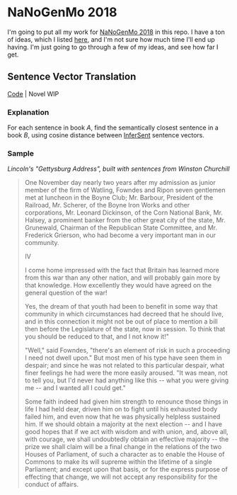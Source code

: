 # NaNoGenMo 2018

I'm going to put all my work for [NaNoGenMo 2018](https://github.com/NaNoGenMo/2018) in this repo. I have a ton of ideas, which I listed [here](https://github.com/NaNoGenMo/2018/issues/22), and I'm not sure how much time I'll end up having. I'm just going to go through a few of my ideas, and see how far I get.


## Sentence Vector Translation
[Code](./Sentence%20Change.ipynb) | Novel WIP

### Explanation
For each sentence in book _A_, find the semantically closest sentence in a book _B_, using cosine distance between [InferSent](https://github.com/facebookresearch/InferSent) sentence vectors.

### Sample
_Lincoln's "Gettysburg Address", built with sentences from Winston Churchill_

> One November day nearly two years after my admission as junior member of the firm of Watling, Fowndes and Ripon seven gentlemen met at luncheon in the Boyne Club; Mr. Barbour, President of the Railroad, Mr. Scherer, of the Boyne Iron Works and other corporations, Mr. Leonard Dickinson, of the Corn National Bank, Mr. Halsey, a prominent banker from the other great city of the state, Mr. Grunewald, Chairman of the Republican State Committee, and Mr. Frederick Grierson, who had become a very important man in our community. 
> 
>  IV 
> 
>  I come home impressed with the fact that Britain has learned more from this war than any other nation, and will probably gain more by that knowledge. How excellently they would have agreed on the general question of the war! 
> 
>  Yes, the dream of that youth had been to benefit in some way that community in which circumstances had decreed that he should live, and in this connection it might not be out of place to mention a bill then before the Legislature of the state, now in session. To think that you should be reduced to that, and I not know it!" 
> 
>  "Well," said Fowndes, "there's an element of risk in such a proceeding I need not dwell upon." But most men of his type have seen them in despair; and since he was not related to this particular despair, what finer feelings he had were the more easily aroused. "It was mean, not to tell you, but I'd never had anything like this -- what you were giving me -- and I wanted all I could get." 
> 
>  Some faith indeed had given him strength to renounce those things in life I had held dear, driven him on to fight until his exhausted body failed him, and even now that he was physically helpless sustained him. If we should obtain a majority at the next election -- and I have good hopes that if we act with wisdom and with union, and, above all, with courage, we shall undoubtedly obtain an effective majority -- the prize we shall claim will be a final change in the relations of the two Houses of Parliament, of such a character as to enable the House of Commons to make its will supreme within the lifetime of a single Parliament; and except upon that basis, or for the express purpose of effecting that change, we will not accept any responsibility for the conduct of affairs. 
> 
> 
